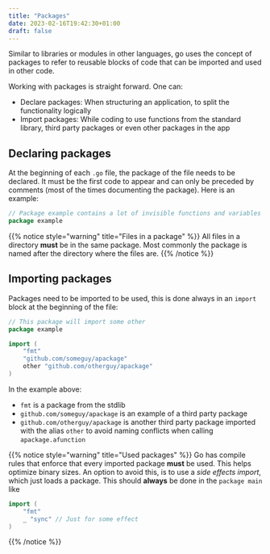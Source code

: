 ```yaml
---
title: "Packages"
date: 2023-02-16T19:42:30+01:00
draft: false
---
```


Similar to libraries or modules in other languages, go uses the concept of packages to refer to reusable blocks of code that can be imported and used in other code. 

Working with packages is straight forward. One can:
- Declare packages: When structuring an application, to split the functionality logically
- Import packages: While coding to use functions from the standard library, third party packages or even other packages in the app

## Declaring packages

At the beginning of each `.go` file, the package of the file needs to be declared. It must be the first code to appear and can only be preceded by comments (most of the times documenting the package). Here is an example:

```go
// Package example contains a lot of invisible functions and variables
package example
```
{{% notice style="warning" title="Files in a package" %}}
All files in a directory **must** be in the same package. Most commonly the package is named after the directory where the files are. 
{{% /notice %}}

## Importing packages

Packages need to be imported to be used, this is done always in an `import` block at the beginning of the file:

```go
// This package will import some other
package example

import (
    "fmt"
    "github.com/someguy/apackage"
    other "github.com/otherguy/apackage"
)
```

In the example above:
- `fmt` is a package from the stdlib
- `github.com/someguy/apackage` is an example of a third party package
- `github.com/otherguy/apackage` is another third party package imported with the alias `other` to avoid naming conflicts when calling `apackage.afunction`

{{% notice style="warning" title="Used packages" %}}
Go has compile rules that enforce that every imported package **must** be used. This helps optimize binary sizes. An option to avoid this, is to use a *side effects import*, which just loads a package. This should **always** be done in the `package main` like

```go
import (
    "fmt"
    _ "sync" // Just for some effect
)
```
{{% /notice %}}